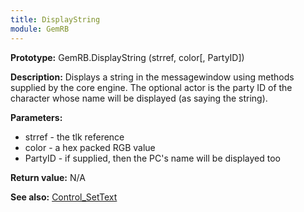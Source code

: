 ```yaml
---
title: DisplayString
module: GemRB
---
```


**Prototype:** GemRB.DisplayString (strref, color[, PartyID])

**Description:** Displays a string in the messagewindow using methods 
supplied by the core engine. The optional actor is the party ID of the 
character whose name will be displayed (as saying the string).

**Parameters:**
  * strref  - the tlk reference
  * color   - a hex packed RGB value
  * PartyID - if supplied, then the PC's name will be displayed too

**Return value:** N/A

**See also:** [Control_SetText](Control_SetText.md)

